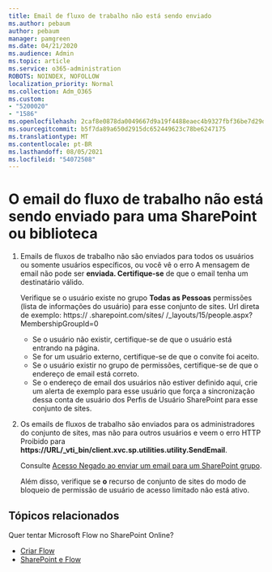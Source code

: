```yaml
---
title: Email de fluxo de trabalho não está sendo enviado
ms.author: pebaum
author: pebaum
manager: pamgreen
ms.date: 04/21/2020
ms.audience: Admin
ms.topic: article
ms.service: o365-administration
ROBOTS: NOINDEX, NOFOLLOW
localization_priority: Normal
ms.collection: Adm_O365
ms.custom:
- "5200020"
- "1586"
ms.openlocfilehash: 2caf8e0878da0049667d9a19f4488eaec4b9327fbf36be7d29dbf4b7a9c89158
ms.sourcegitcommit: b5f7da89a650d2915dc652449623c78be6247175
ms.translationtype: MT
ms.contentlocale: pt-BR
ms.lasthandoff: 08/05/2021
ms.locfileid: "54072508"
---
```

# <a name="workflow-email-is-not-being-sent-for-a-sharepoint-list-or-library"></a>O email do fluxo de trabalho não está sendo enviado para uma SharePoint ou biblioteca

1. Emails de fluxos de trabalho não são enviados para todos os usuários ou somente usuários específicos, ou você vê o erro A mensagem de email não pode ser **enviada. Certifique-se** de que o email tenha um destinatário válido.

    Verifique se o usuário existe no grupo **Todas as Pessoas** permissões (lista de informações do usuário) para esse conjunto de sites.  Url direta de exemplo: https:// <tenant> .sharepoint.com/sites/ <sitename> /_layouts/15/people.aspx? MembershipGroupId=0

    - Se o usuário não existir, certifique-se de que o usuário está entrando na página. 
    - Se for um usuário externo, certifique-se de que o convite foi aceito.
    - Se o usuário existir no grupo de permissões, certifique-se de que o endereço de email está correto.
    - Se o endereço de email dos usuários não estiver definido aqui, crie um alerta de exemplo para esse usuário que força a sincronização dessa conta de usuário dos Perfis de Usuário SharePoint para esse conjunto de sites.
 
2. Os emails de fluxos de trabalho são enviados para os administradores do conjunto de sites, mas não para outros usuários e veem o erro HTTP Proibido para **<span>https:</span>//URL/_vti_bin/client.xvc.sp.utilities.utility.SendEmail**.
 

    Consulte [Acesso Negado ao enviar um email para um SharePoint grupo](https://docs.microsoft.com/sharepoint/support/sharing-and-permissions/access-denied-when-send-an-email-to-groups).

    Além disso, verifique se **o** recurso de conjunto de sites do modo de bloqueio de permissão de usuário de acesso limitado não está ativo.


## <a name="related-topics"></a>Tópicos relacionados
Quer tentar Microsoft Flow no SharePoint Online?
- [Criar Flow](https://support.office.com/article/Create-a-flow-for-a-list-or-library-in-SharePoint-Online-or-OneDrive-for-Business-a9c3e03b-0654-46af-a254-20252e580d01) 
- [SharePoint e Flow](https://flow.microsoft.com/blog/sharepoint-and-flow/) 


